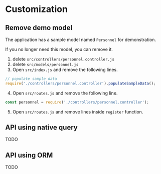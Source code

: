 # Customization

## Remove demo model
The application has a sample model named `Personnel` for demonstration.

If you no longer need this model, you can remove it.

1. delete `src/controllers/personnel.controller.js`
2. delete `src/models/personnel.js`
3. Open `src/index.js` and remove the following lines.
```javascript
// populate sample data
require('./controllers/personnel.controller').populateSampleData();
```
4. Open `src/routes.js` and remove the following line.
```javascript
const personnel = require('./controllers/personnel.controller');
```
5. Open `src/routes.js` and remove lines inside `register` function.

## API using native query

TODO

## API using ORM

TODO